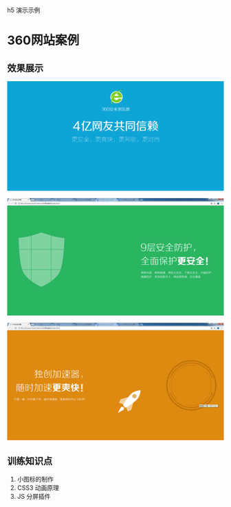 

h5 演示示例

# 360网站案例 #

## 效果展示 ##

![](snap/360-1.png)

![](snap/360-2.png)

![](snap/360-3.png)


## 训练知识点 ##

1. 小图标的制作
2. CSS3 动画原理
3. JS 分屏插件









